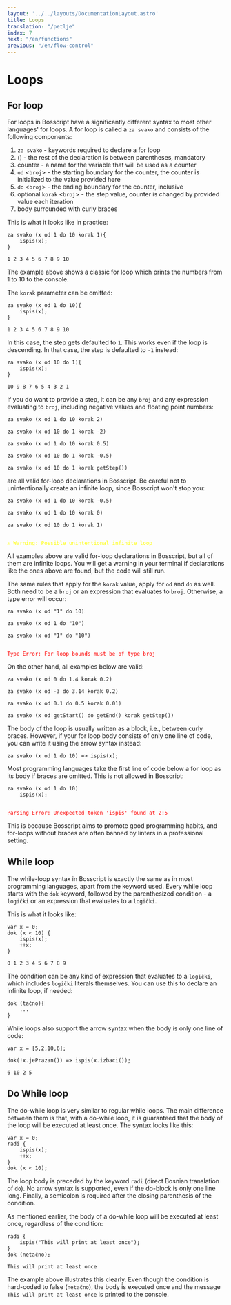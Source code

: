 ```yaml
---
layout: '../../layouts/DocumentationLayout.astro'
title: Loops
translation: "/petlje"
index: 7
next: "/en/functions"
previous: "/en/flow-control"
---
```


# Loops

## For loop

For loops in Bosscript have a significantly different syntax to most other languages' for loops. A for loop is called a 
`za svako` and consists of the following components:
1. `za svako` - keywords required to declare a for loop
2. () - the rest of the declaration is between parentheses, mandatory
3. counter - a name for the variable that will be used as a counter
4. `od` <`broj`> - the starting boundary for the counter, the counter is initialized to the value provided here
5. `do` <`broj`> - the ending boundary for the counter, inclusive
6. optional `korak` <`broj`> - the step value, counter is changed by provided value each iteration
7. body surrounded with curly braces

This is what it looks like in practice:

```bosscript
za svako (x od 1 do 10 korak 1){
    ispis(x);
}
```

<code>1 2 3 4 5 6 7 8 9 10</code>

The example above shows a classic for loop which prints the numbers from 1 to 10 to the console.

The `korak` parameter can be omitted:

```bosscript
za svako (x od 1 do 10){
    ispis(x);
}
```

<code>1 2 3 4 5 6 7 8 9 10</code>

In this case, the step gets defaulted to `1`. This works even if the loop is descending. In that case, the step is defaulted
to `-1` instead:

```bosscript
za svako (x od 10 do 1){
    ispis(x);
}
```

<code>10 9 8 7 6 5 4 3 2 1</code>

If you do want to provide a step, it can be any `broj` and any expression evaluating to `broj`, including negative values
and floating point numbers:

```bosscript
za svako (x od 1 do 10 korak 2)

za svako (x od 10 do 1 korak -2)

za svako (x od 1 do 10 korak 0.5)

za svako (x od 10 do 1 korak -0.5)

za svako (x od 10 do 1 korak getStep())
```

are all valid for-loop declarations in Bosscript. Be careful not to unintentionally create an infinite loop, since Bosscript
won't stop you:

```bosscript
za svako (x od 1 do 10 korak -0.5)

za svako (x od 1 do 10 korak 0)

za svako (x od 10 do 1 korak 1)
```
<code style="color: yellow">
⚠ Warning: Possible unintentional infinite loop
</code>

All examples above are valid for-loop declarations in Bosscript, but all of them are infinite loops. You will get a warning
in your terminal if declarations like the ones above are found, but the code will still run.

The same rules that apply for the `korak` value, apply for `od` and `do` as well. Both need to be a `broj` or an expression
that evaluates to `broj`. Otherwise, a type error will occur:

```bosscript
za svako (x od "1" do 10)

za svako (x od 1 do "10")

za svako (x od "1" do "10")
```
<code style="color: red">
Type Error: For loop bounds must be of type broj
</code>

On the other hand, all examples below are valid:

```bosscript
za svako (x od 0 do 1.4 korak 0.2)

za svako (x od -3 do 3.14 korak 0.2)

za svako (x od 0.1 do 0.5 korak 0.01)

za svako (x od getStart() do getEnd() korak getStep())
```

The body of the loop is usually written as a block, i.e., between curly braces. However, if your for loop body consists 
of only one line of code, you can write it using the arrow syntax instead:

```bosscript
za svako (x od 1 do 10) => ispis(x);
```

Most programming languages take the first line of code below a for loop as its body if braces are omitted. This is not 
allowed in Bosscript:

```bosscript
za svako (x od 1 do 10)
    ispis(x);
```
<code style="color: red">
Parsing Error: Unexpected token 'ispis' found at 2:5
</code>

This is because Bosscript aims to promote good programming habits, and for-loops without braces are often banned by linters
in a professional setting. 


## While loop

The while-loop syntax in Bosscript is exactly the same as in most programming languages, apart from the keyword used. Every
while loop starts with the `dok` keyword, followed by the parenthesized condition - a `logički` or an expression that evaluates
to a `logički`. 

This is what it looks like:

```bosscript
var x = 0;
dok (x < 10) {
    ispis(x);
    ++x;
}
```
<code>0 1 2 3 4 5 6 7 8 9</code>

The condition can be any kind of expression that evaluates to a `logički`, which includes `logički` literals themselves. 
You can use this to declare an infinite loop, if needed:

```bosscript
dok (tačno){
    ...
}
```

While loops also support the arrow syntax when the body is only one line of code:

```bosscript
var x = [5,2,10,6];

dok(!x.jePrazan()) => ispis(x.izbaci());
```
<code>6 10 2 5</code>


## Do While loop

The do-while loop is very similar to regular while loops. The main difference between them is that, with a do-while loop,
it is guaranteed that the body of the loop will be executed at least once. The syntax looks like this:

```bosscript
var x = 0;
radi {
    ispis(x);
    ++x;
}
dok (x < 10);
```

The loop body is preceded by the keyword `radi` (direct Bosnian translation of `do`). No arrow syntax is supported, even if
the do-block is only one line long. Finally, a semicolon is required after the closing parenthesis of the condition.

As mentioned earlier, the body of a do-while loop will be executed at least once, regardless of the condition:

```bosscript
radi {
    ispis("This will print at least once");
}
dok (netačno);
```
<code>This will print at least once</code>

The example above illustrates this clearly. Even though the condition is hard-coded to false (`netačno`), the body is executed
once and the message `This will print at least once` is printed to the console. 












